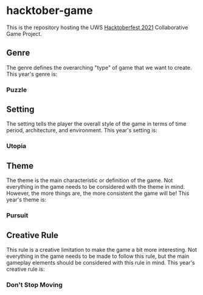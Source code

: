 # hacktober-game
This is the repository hosting the UWS [Hacktoberfest 2021](https://hacktoberfest.digitalocean.com/) Collaborative Game Project.

## Genre
The genre defines the overarching "type" of game that we want to create. This year's genre is:

### Puzzle

## Setting
The setting tells the player the overall style of the game in terms of time period, architecture, and environment. This year's setting is:

### Utopia

## Theme
The theme is the main characteristic or definition of the game. Not everything in the game needs to be considered with the theme in mind. However, the more things are, the more consistent the game will be! This year's theme is:

### Pursuit

## Creative Rule
This rule is a creative limitation to make the game a bit more interesting. Not everything in the game needs to be made to follow this rule, but the main gameplay elements should be considered with this rule in mind. This year's creative rule is:

### Don't Stop Moving
